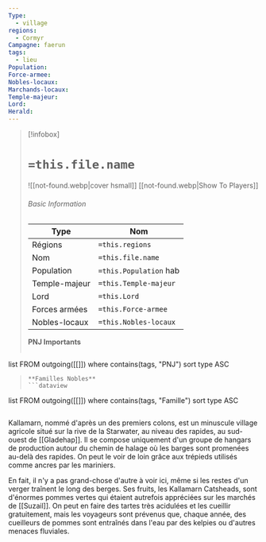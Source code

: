 ```yaml
---
Type:
  - village
regions:
  - Cormyr
Campagne: faerun
tags:
  - lieu
Population: 
Force-armee: 
Nobles-locaux: 
Marchands-locaux: 
Temple-majeur: 
Lord: 
Herald:
---
```


> [!infobox]
> # `=this.file.name`
> ![[not-found.webp|cover hsmall]]
> [[not-found.webp|Show To Players]]
> ###### Basic Information
> Type |  Nom |
> ---|---|
> Régions | `=this.regions`|
> Nom | `=this.file.name ` |
> Population | `=this.Population` hab |
> Temple-majeur | `=this.Temple-majeur` |
> Lord | `=this.Lord` |
> Forces armées | `=this.Force-armee` |
> Nobles-locaux | `=this.Nobles-locaux ` |
> **PNJ Importants**
>  ```dataview
list FROM outgoing([[]])
where contains(tags, "PNJ")
sort type ASC
>```
> **Familles Nobles**
> ```dataview
list FROM outgoing([[]])
where contains(tags, "Famille")
sort type ASC
>```


Kallamarn, nommé d'après un des premiers colons, est un minuscule village agricole situé sur la rive de la Starwater, au niveau des rapides, au sud-ouest de [[Gladehap]]. Il se compose uniquement d'un groupe de hangars de production autour du chemin de halage où les barges sont promenées au-delà des rapides. On peut le voir de loin grâce aux trépieds utilisés comme ancres par les mariniers.

En fait, il n'y a pas grand-chose d'autre à voir ici, même si les restes d'un verger traînent le long des berges. Ses fruits, les Kallamarn Catsheads, sont d'énormes pommes vertes qui étaient autrefois appréciées sur les marchés de [[Suzail]]. On peut en faire des tartes très acidulées et les cueillir gratuitement, mais les voyageurs sont prévenus que, chaque année, des cueilleurs de pommes sont entraînés dans l'eau par des kelpies ou d'autres menaces fluviales.
